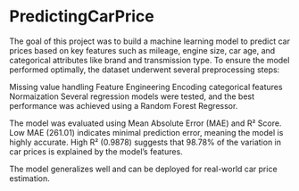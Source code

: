 # PredictingCarPrice
The goal of this project was to build a machine learning model to predict car prices based on key features such as mileage, engine size, car age, and categorical attributes like brand and transmission type.
To ensure the model performed optimally, the dataset underwent several preprocessing steps:

Missing value handling
Feature Engineering
Encoding categorical features
Normaization
Several regression models were tested, and the best performance was achieved using a Random Forest Regressor.

The model was evaluated using Mean Absolute Error (MAE) and R² Score. Low MAE (261.01) indicates minimal prediction error, meaning the model is highly accurate. High R² (0.9878) suggests that 98.78% of the variation in car prices is explained by the model’s features.

The model generalizes well and can be deployed for real-world car price estimation.
